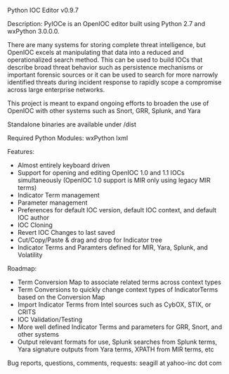 Python IOC Editor v0.9.7


Description: 
PyIOCe is an OpenIOC editor built using Python 2.7 and wxPython 3.0.0.0.  

There are many systems for storing complete threat intelligence, but OpenIOC excels at manipulating that data into a reduced and 
operationalized search method.  This can be used to build IOCs that describe broad threat behavior such as persistence mechanisms 
or important forensic sources or it can be used to search for more narrowly identified threats during incident response to rapidly 
scope a compromise across large enterprise networks. 

This project is meant to expand ongoing efforts to broaden the use of OpenIOC with other systems such as Snort, GRR, Splunk, and Yara

Standalone binaries are available under /dist

Required Python Modules:
wxPython
lxml

Features:
- Almost entirely keyboard driven
- Support for opening and editing OpenIOC 1.0 and 1.1 IOCs simultaneously (OpenIOC 1.0 support is MIR only using legacy MIR terms)
- Indicator Term management
- Parameter management
- Preferences for default IOC version, default IOC context, and default IOC author
- IOC Cloning
- Revert IOC Changes to last saved
- Cut/Copy/Paste & drag and drop for Indicator tree
- Indicator Terms and Paramters defined for MIR, Yara, Splunk, and Volatility

Roadmap:
- Term Conversion Map to associate related terms across context types
- Term Conversions to quickly change context types of IndicatorTerms based on the Conversion Map
- Import Indicator Terms from Intel sources such as CybOX, STIX, or CRITS
- IOC Validation/Testing
- More well defined Indicator Terms and parameters for GRR, Snort, and other systems
- Output relevant formats for use, Splunk searches from Splunk terms, Yara signature outputs from Yara terms, XPATH from MIR terms, etc


Bug reports, questions, comments, requests:
seagill at yahoo-inc dot com
